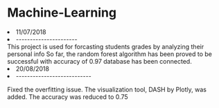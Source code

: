 # Machine-Learning
<li>11/07/2018</li>
<li>----------------------</li>
This project is used for forcasting students grades by analyzing their personal info 
So far, the random forest algorithm has been proved to be successful with accuracy of 0.97 
database has been connected. 


<li>20/08/2018</li>

<li>---------------------------</li>

Fixed the overfitting issue.
The visualization tool, DASH by Plotly, was added.
The accuracy was reduced to 0.75
